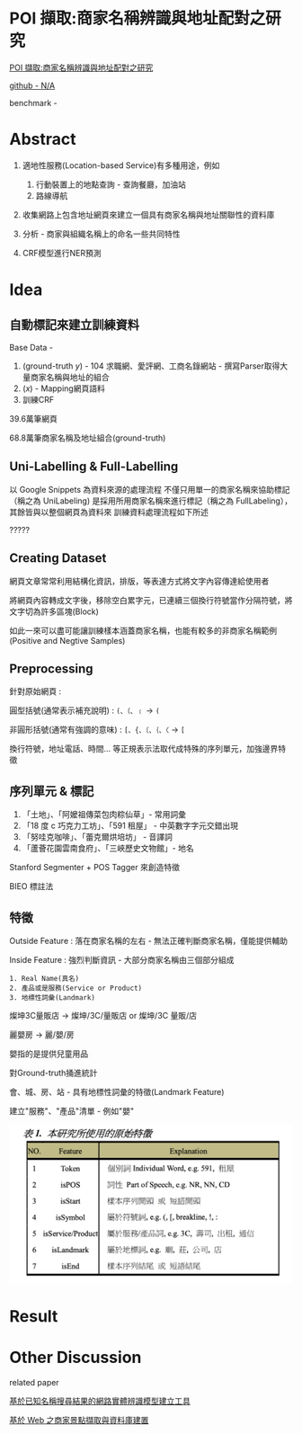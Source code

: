 # POI 擷取:商家名稱辨識與地址配對之研究

[POI 擷取:商家名稱辨識與地址配對之研究](http://www.aclclp.org.tw/clclp/v19n4/v19n4a1.pdf)

[github - N/A](link2)

benchmark - 

# Abstract

1. 適地性服務(Location-based Service)有多種用途，例如
   1. 行動裝置上的地點查詢 - 查詢餐廳，加油站
   2. 路線導航

2. 收集網路上包含地址網頁來建立一個具有商家名稱與地址關聯性的資料庫
3. 分析 - 商家與組織名稱上的命名一些共同特性
4. CRF模型進行NER預測

# Idea

## 自動標記來建立訓練資料

Base Data - 

1. (ground-truth $y$) - 104 求職網、愛評網、工商名錄網站 - 撰寫Parser取得大量商家名稱與地址的組合
2. ($x$) - Mapping網頁語料
3. 訓練CRF

39.6萬筆網頁

68.8萬筆商家名稱及地址組合(ground-truth)

## Uni-Labelling & Full-Labelling

以 Google Snippets 為資料來源的處理流程
不僅只用單一的商家名稱來協助標記（稱之為 UniLabeling)
是採用所用商家名稱來進行標記（稱之為 FullLabeling），其餘皆與以整個網頁為資料來
訓練資料處理流程如下所述

?????

## Creating Dataset

網頁文章常常利用結構化資訊，排版，等表達方式將文字內容傳達給使用者

將網頁內容轉成文字後，移除空白累字元，已連續三個換行符號當作分隔符號，將文字切為許多區塊(Block)

如此一來可以盡可能讓訓練樣本涵蓋商家名稱，也能有較多的非商家名稱範例(Positive and Negtive Samples)


## Preprocessing

針對原始網頁 : 

圓型括號(通常表示補充說明) : `(、（、﹙` -> `(`

非圓形括號(通常有強調的意味) : `[、{、〔、｛、〈` -> `[` 

換行符號，地址電話、時間... 等正規表示法取代成特殊的序列單元，加強邊界特徵

## 序列單元 & 標記

1. 「土地」、「阿嬤祖傳菜包肉粽仙草」- 常用詞彙
2. 「18 度 c 巧克力工坊」、「591 租屋」 - 中英數字字元交錯出現
3. 「努哇克咖啡」、「蕾克爾烘培坊」 - 音譯詞
4. 「蘆薈花園雲南食府」、「三峽歷史文物館」- 地名

Stanford Segmenter + POS Tagger 來創造特徵

BIEO 標註法

## 特徵

Outside Feature : 落在商家名稱的左右 - 無法正確判斷商家名稱，僅能提供輔助

Inside Feature : 強烈判斷資訊 - 大部分商家名稱由三個部分組成
    
    1. Real Name(真名)
    2. 產品或是服務(Service or Product)
    3. 地標性詞彙(Landmark)

燦坤3C量販店 -> 燦坤/3C/量販店 or 燦坤/3C 量販/店

麗嬰房 -> 麗/嬰/房 

嬰指的是提供兒童用品

對Ground-truth捅進統計

會、城、房、站 - 具有地標性詞彙的特徵(Landmark Feature)

建立"服務"、"產品"清單 - 例如"嬰"

<img src='../asset/poi_1.png'></img>

# Result

# Other Discussion

related paper

[基於已知名稱搜尋結果的網路實體辨識模型建立工具](https://www.aclweb.org/anthology/O15-1015.pdf)

[基於 Web 之商家景點擷取與資料庫建置](https://www.aclweb.org/anthology/O15-1018.pdf)
